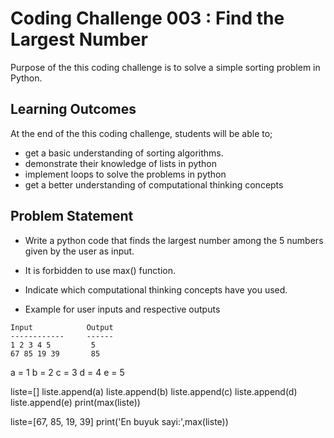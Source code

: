 # Coding Challenge 003 : Find the Largest Number

Purpose of the this coding challenge is to solve a simple sorting problem in Python.

## Learning Outcomes

At the end of the this coding challenge, students will be able to;

- get a basic understanding of sorting algorithms.
- demonstrate their knowledge of lists in python
- implement loops to solve the problems in python
- get a better understanding of computational thinking concepts

## Problem Statement
  
- Write a python code that finds the largest number among the 5 numbers given by the user as input.

- It is forbidden to use max() function.  

- Indicate which computational thinking concepts have you used.

- Example for user inputs and respective outputs

```text
Input            Output
------------     ------
1 2 3 4 5         5
67 85 19 39       85
```

a = 1
b = 2
c = 3
d = 4
e = 5

liste=[]
liste.append(a)
liste.append(b)
liste.append(c)
liste.append(d)
liste.append(e)
print(max(liste))

liste=[67, 85, 19, 39]
print('En buyuk sayi:',max(liste))